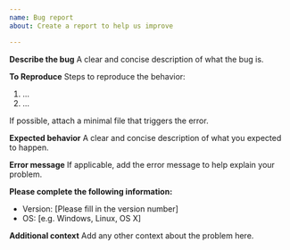 ```yaml
---
name: Bug report
about: Create a report to help us improve

---
```


**Describe the bug**
A clear and concise description of what the bug is.

**To Reproduce**
Steps to reproduce the behavior:
1. ...
2. ...

If possible, attach a minimal file that triggers the error. 

**Expected behavior**
A clear and concise description of what you expected to happen.

**Error message**
If applicable, add the error message to help explain your problem.

**Please complete the following information:**
 - Version: [Please fill in the version number]
 - OS: [e.g. Windows, Linux, OS X]

**Additional context**
Add any other context about the problem here.
